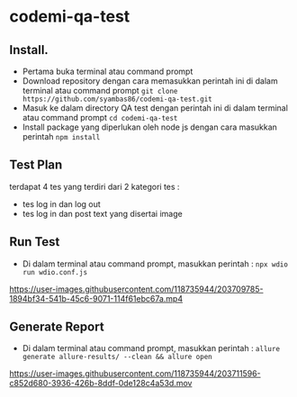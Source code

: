 # codemi-qa-test
## Install.
- Pertama buka terminal atau command prompt
- Download repository dengan cara memasukkan perintah ini di dalam terminal atau command prompt
  ```git clone https://github.com/syambas86/codemi-qa-test.git```
- Masuk ke dalam directory QA test dengan perintah ini di dalam terminal atau command prompt ```cd codemi-qa-test```
- Install package yang diperlukan oleh node js dengan cara masukkan perintah ```npm install```

## Test Plan
terdapat 4 tes yang terdiri dari 2 kategori tes :
- tes log in dan log out
- tes log in dan post text yang disertai image

## Run Test
- Di dalam terminal atau command prompt, masukkan perintah : ```npx wdio run wdio.conf.js```

https://user-images.githubusercontent.com/118735944/203709785-1894bf34-541b-45c6-9071-114f61ebc67a.mp4




## Generate Report
- Di dalam terminal atau command prompt, masukkan perintah : ```allure generate allure-results/ --clean && allure open```


https://user-images.githubusercontent.com/118735944/203711596-c852d680-3936-426b-8ddf-0de128c4a53d.mov




